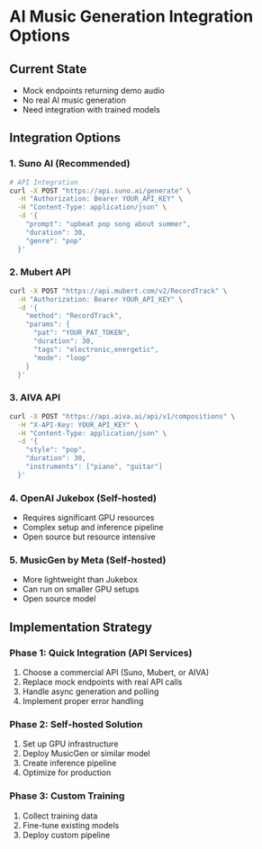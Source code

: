 # AI Music Generation Integration Options

## Current State
- Mock endpoints returning demo audio
- No real AI music generation
- Need integration with trained models

## Integration Options

### 1. Suno AI (Recommended)
```bash
# API Integration
curl -X POST "https://api.suno.ai/generate" \
  -H "Authorization: Bearer YOUR_API_KEY" \
  -H "Content-Type: application/json" \
  -d '{
    "prompt": "upbeat pop song about summer",
    "duration": 30,
    "genre": "pop"
  }'
```

### 2. Mubert API
```bash
curl -X POST "https://api.mubert.com/v2/RecordTrack" \
  -H "Authorization: Bearer YOUR_API_KEY" \
  -d '{
    "method": "RecordTrack",
    "params": {
      "pat": "YOUR_PAT_TOKEN",
      "duration": 30,
      "tags": "electronic,energetic",
      "mode": "loop"
    }
  }'
```

### 3. AIVA API
```bash
curl -X POST "https://api.aiva.ai/api/v1/compositions" \
  -H "X-API-Key: YOUR_API_KEY" \
  -H "Content-Type: application/json" \
  -d '{
    "style": "pop",
    "duration": 30,
    "instruments": ["piano", "guitar"]
  }'
```

### 4. OpenAI Jukebox (Self-hosted)
- Requires significant GPU resources
- Complex setup and inference pipeline
- Open source but resource intensive

### 5. MusicGen by Meta (Self-hosted)
- More lightweight than Jukebox
- Can run on smaller GPU setups
- Open source model

## Implementation Strategy

### Phase 1: Quick Integration (API Services)
1. Choose a commercial API (Suno, Mubert, or AIVA)
2. Replace mock endpoints with real API calls
3. Handle async generation and polling
4. Implement proper error handling

### Phase 2: Self-hosted Solution
1. Set up GPU infrastructure
2. Deploy MusicGen or similar model
3. Create inference pipeline
4. Optimize for production

### Phase 3: Custom Training
1. Collect training data
2. Fine-tune existing models
3. Deploy custom pipeline

